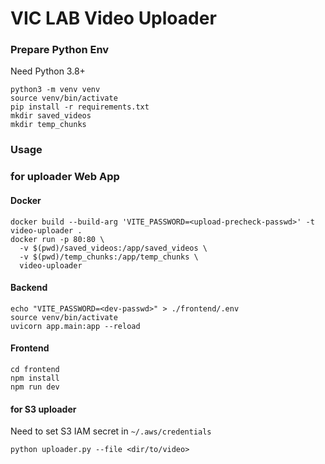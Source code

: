 # VIC LAB Video Uploader

### Prepare Python Env

Need Python 3.8+

```
python3 -m venv venv
source venv/bin/activate
pip install -r requirements.txt
mkdir saved_videos
mkdir temp_chunks
```

### Usage

### for uploader Web App

#### Docker

```
docker build --build-arg 'VITE_PASSWORD=<upload-precheck-passwd>' -t video-uploader .
docker run -p 80:80 \
  -v $(pwd)/saved_videos:/app/saved_videos \
  -v $(pwd)/temp_chunks:/app/temp_chunks \
  video-uploader
```

#### Backend

```
echo "VITE_PASSWORD=<dev-passwd>" > ./frontend/.env
source venv/bin/activate
uvicorn app.main:app --reload
```

#### Frontend

```
cd frontend
npm install
npm run dev
```

#### for S3 uploader

Need to set S3 IAM secret in `~/.aws/credentials`

```
python uploader.py --file <dir/to/video>
```